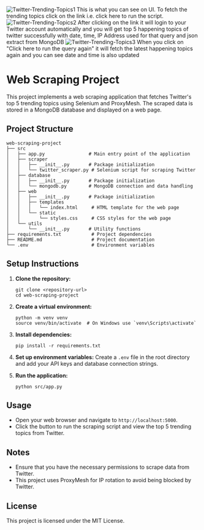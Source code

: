 
![Twitter-Trending-Topics1](https://github.com/user-attachments/assets/72012fe7-27be-43a4-b134-7d3d3b78229a)
This is what you can see on UI. To fetch the trending topics click on the link i.e. click here to run the script.
![Twitter-Trending-Topics2](https://github.com/user-attachments/assets/3d1c90ac-3bd6-4cf8-acb5-faf6f38dcd2b)
After clicking on the link it will login to your Twitter account automatically and you will get top 5 happening topics of twitter successfully with date, time, IP Address used for that query and json extract from MongoDB
![Twitter-Trending-Topics3](https://github.com/user-attachments/assets/b74b96d1-1a11-4609-aa5d-de55cd25faba)
When you click on "Click here to run the query again" it will fetch the latest happening topics again and you can see date and time is also updated 

# Web Scraping Project

This project implements a web scraping application that fetches Twitter's top 5 trending topics using Selenium and ProxyMesh. The scraped data is stored in a MongoDB database and displayed on a web page.

## Project Structure

```
web-scraping-project
├── src
│   ├── app.py                # Main entry point of the application
│   ├── scraper
│   │   ├── __init__.py       # Package initialization
│   │   └── twitter_scraper.py # Selenium script for scraping Twitter
│   ├── database
│   │   ├── __init__.py       # Package initialization
│   │   └── mongodb.py        # MongoDB connection and data handling
│   ├── web
│   │   ├── __init__.py       # Package initialization
│   │   ├── templates
│   │   │   └── index.html     # HTML template for the web page
│   │   └── static
│   │       └── styles.css     # CSS styles for the web page
│   └── utils
│       └── __init__.py       # Utility functions
├── requirements.txt           # Project dependencies
├── README.md                  # Project documentation
└── .env                       # Environment variables
```

## Setup Instructions

1. **Clone the repository:**
   ```
   git clone <repository-url>
   cd web-scraping-project
   ```

2. **Create a virtual environment:**
   ```
   python -m venv venv
   source venv/bin/activate  # On Windows use `venv\Scripts\activate`
   ```

3. **Install dependencies:**
   ```
   pip install -r requirements.txt
   ```

4. **Set up environment variables:**
   Create a `.env` file in the root directory and add your API keys and database connection strings.

5. **Run the application:**
   ```
   python src/app.py
   ```

## Usage

- Open your web browser and navigate to `http://localhost:5000`.
- Click the button to run the scraping script and view the top 5 trending topics from Twitter.

## Notes

- Ensure that you have the necessary permissions to scrape data from Twitter.
- This project uses ProxyMesh for IP rotation to avoid being blocked by Twitter.

## License

This project is licensed under the MIT License.
